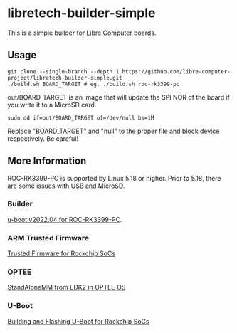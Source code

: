 # libretech-builder-simple

This is a simple builder for Libre Computer boards.

## Usage

	git clone --single-branch --depth 1 https://github.com/libre-computer-project/libretech-builder-simple.git
	./build.sh BOARD_TARGET # eg. ./build.sh roc-rk3399-pc
	
out/BOARD_TARGET is an image that will update the SPI NOR of the board if you write it to a MicroSD card.

	sudo dd if=out/BOARD_TARGET of=/dev/null bs=1M

Replace "BOARD_TARGET" and "null" to the proper file and block device respectively. Be careful!

## More Information

ROC-RK3399-PC is supported by Linux 5.18 or higher. Prior to 5.18, there are some issues with USB and MicroSD.

### Builder
[u-boot v2022.04 for ROC-RK3399-PC](https://docs.google.com/document/d/1AAM7x48Z95iLpF5f5JBrEqgYNY27Idx1-nfyYzHDvZw/edit?usp=sharing).

### ARM Trusted Firmware
[Trusted Firmware for Rockchip SoCs](https://trustedfirmware-a.readthedocs.io/en/latest/plat/rockchip.html?highlight=rockchip#rockchip-socs)

### OPTEE
[StandAloneMM from EDK2 in OPTEE OS](https://optee.readthedocs.io/en/latest/building/efi_vars/stmm.html)

### U-Boot
[Building and Flashing U-Boot for Rockchip SoCs](https://u-boot.readthedocs.io/en/latest/board/rockchip/rockchip.html?highlight=rockchip#building)
